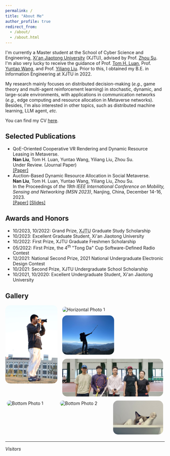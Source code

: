 ```yaml
---
permalink: /
title: "About Me"
author_profile: true
redirect_from: 
  - /about/
  - /about.html
---
```


I'm currently a Master student at the School of Cyber Science and Engineering, [Xi'an Jiaotong University](https://www.xjtu.edu.cn/) (XJTU), advised by Prof. [Zhou Su](https://scholar.google.com/citations?user=KDbnu2cAAAAJ). I'm also very lucky to receive the guidance of Prof. [Tom H. Luan](https://scholar.google.com/citations?user=lPDUfpgAAAAJ), Prof. [Yuntao Wang](https://scholar.google.com/citations?user=90fr-8wAAAAJ), and Prof. [Yiliang Liu](https://scholar.google.com/citations?user=beCuvCwAAAAJ). Prior to this, I obtained my B.E. in Information Engineering at XJTU in 2022.

My research mainly focuses on distributed decision-making (*e.g.*, game theory and multi-agent reinforcement learning) in stochastic, dynamic, and large-scale environments, with applications in communication networks (*e.g.*, edge computing and resource allocation in Metaverse networks). Besides, I'm also interested in other topics, such as distributed machine learning, LLM agent, *etc.*

You can find my CV [here](../assets/CV.pdf).

Selected Publications
------
- QoE-Oriented Cooperative VR Rendering and Dynamic Resource Leasing in Metaverse.\
  **Nan Liu**, Tom H. Luan, Yuntao Wang, Yiliang Liu, Zhou Su. \
  Under Review. (Journal Paper)\
  [[Paper]](../assets/TMC_paper.pdf)
- Auction-Based Dynamic Resource Allocation in Social Metaverse.\
  **Nan Liu**, Tom H. Luan, Yuntao Wang, Yiliang Liu, Zhou Su. \
  In the Proceedings of *the 19th IEEE International Conference on Mobility, Sensing and Networking (MSN 2023)*, Nanjing, China, December 14-16, 2023.\
  [[Paper]](../assets/MSN_paper.pdf) [[Slides]](../assets/MSN_slides.pdf)

Awards and Honors
------
- 10/2023, 10/2022: Grand Prize, <abbr title="Xi'an Jiaotong University">XJTU</abbr> Graduate Study Scholarship
- 10/2023: Excellent Graduate Student, Xi'an Jiaotong University
- 10/2022: First Prize, XJTU Graduate Freshmen Scholarship
- 05/2022: First Prize, the 4<sup>th</sup> "Tong Da" Cup Software-Defined Radio Contest
- 12/2021: National Second Prize, 2021 National Undergraduate Electronic Design Contest
- 10/2021: Second Prize, XJTU Undergraduate School Scholarship
- 10/2021, 10/2020: Excellent Undergraduate Student, Xi'an Jiaotong University

Gallery
------
<div style="display: flex; align-items: flex-start;">
  <!-- 竖排的照片 -->
  <div style="flex: 1; margin-right: 10px;">
    <img src="/images/photo1.jpg" alt="Vertical Photo" style="width: 100%; border-radius: 15px;">
  </div>
  
  <!-- 横排的照片 -->
  <div style="flex: 2; display: flex; flex-wrap: wrap;">
    <div style="width: 50%; padding: 5px;">
      <img src="/images/hiking1.jpg" alt="Horizontal Photo 1" style="width: 100%; border-radius: 15px;">
    </div>
    <div style="width: 50%; padding: 5px;">
      <img src="/images/hiking2.jpg" alt="Horizontal Photo 2" style="width: 100%; border-radius: 15px;">
    </div>
    <div style="width: 100%; padding: 5px;">
      <img src="/images/tennis2.jpg" alt="Horizontal Photo 3" style="width: 100%; border-radius: 15px;">
    </div>
  </div>
</div>

<!-- 底部并排的三张照片 -->
<div style="display: flex; justify-content: space-between;">
  <div style="flex: 1; padding: 5px;">
    <img src="/images/tennis1.jpg" alt="Bottom Photo 1" style="width: 100%; border-radius: 15px;">
  </div>
  <div style="flex: 1; padding: 5px;">
    <img src="/images/photo2.jpg" alt="Bottom Photo 2" style="width: 100%; border-radius: 15px;">
  </div>
  <div style="flex: 1; padding: 5px;">
    <img src="/images/cat.jpg" alt="Bottom Photo 3" style="width: 100%; border-radius: 15px;">
  </div>
</div>

------
<span style="font-size=4; font-style: italic;">Visitors</span>
<script type="text/javascript" src="//rf.revolvermaps.com/0/0/8.js?i=5ed7znl6inj&amp;m=8&amp;c=ff0000&amp;cr1=ffffff&amp;f=arial&amp;l=33" async="async"></script>


